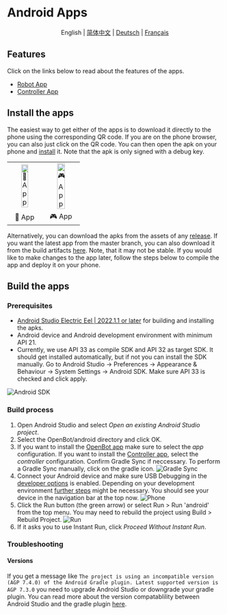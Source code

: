 # Android Apps

<p align="center">
  <span>English</span> |
  <a href="README.zh-CN.md">简体中文</a> |
  <a href="README.de-DE.md">Deutsch</a> |
  <a href="README.fr-FR.md">Français</a>
</p>

## Features

Click on the links below to read about the features of the apps.

- [Robot App](robot/README.md)
- [Controller App](controller/README.md)

## Install the apps

The easiest way to get either of the apps is to download it directly to the phone using the corresponding QR code. If you are on the phone browser, you can also just click on the QR code. You can then open the apk on your phone and [install](https://www.lifewire.com/install-apk-on-android-4177185) it. Note that the apk is only signed with a debug key.

<table style="width:100%;border:none;text-align:center">
  <tr>
    <td>  <a href="https://app.openbot.org/robot" target="_blank">
    <img alt="🤖 App" width="50%" src="../docs/images/robot_app_qr_code.png" />
  </a>
    </td>
    <td>
  <a href="https://app.openbot.org/controller" target="_blank">
    <img alt="🎮 App" width="50%" src="../docs/images/controller_app_qr_code.png" />
  </a>
      </td>
  </tr>
  <tr>
    <td>🤖 App</td>
    <td>🎮 App</td>
  </tr>
</table>


Alternatively, you can download the apks from the assets of any [release](https://github.com/intel-isl/OpenBot/releases). If you want the latest app from the master branch, you can also download it from the build artifacts [here](https://github.com/intel-isl/OpenBot/actions?query=workflow%3A%22Java+CI+with+Gradle%22). Note, that it may not be stable. If you would like to make changes to the app later, follow the steps below to compile the app and deploy it on your phone.

## Build the apps

### Prerequisites

- [Android Studio Electric Eel | 2022.1.1 or later](https://developer.android.com/studio/index.html) for building and installing the apks.
- Android device and Android development environment with minimum API 21.
- Currently, we use API 33 as compile SDK and API 32 as target SDK. It should get installed automatically, but if not you can install the SDK manually. Go to Android Studio -> Preferences -> Appearance & Behaviour -> System Settings -> Android SDK. Make sure API 33 is checked and click apply.

![Android SDK](../docs/images/android_studio_sdk.jpg)

### Build process

1. Open Android Studio and select *Open an existing Android Studio project*.
2. Select the OpenBot/android directory and click OK.
3. If you want to install the [OpenBot app](app/README.md) make sure to select the *app* configuration. If you want to install the [Controller app](controller/README.md), select the *controller* configuration. Confirm Gradle Sync if neccessary. To perform a Gradle Sync manually, click on the gradle icon.
  ![Gradle Sync](../docs/images/android_studio_bar_gradle.jpg)
4. Connect your Android device and make sure USB Debugging in the [developer options](https://developer.android.com/studio/debug/dev-options) is enabled. Depending on your development environment [further steps](https://developer.android.com/studio/run/device) might be necessary. You should see your device in the navigation bar at the top now.
  ![Phone](../docs/images/android_studio_bar_phone.jpg)
5. Click the Run button (the green arrow) or select Run > Run 'android' from the top menu. You may need to rebuild the project using Build > Rebuild Project.
  ![Run](../docs/images/android_studio_bar_run.jpg)
6. If it asks you to use Instant Run, click *Proceed Without Instant Run*.

### Troubleshooting

#### Versions

If you get a message like `The project is using an incompatible version (AGP 7.4.0) of the Android Gradle plugin. Latest supported version is AGP 7.3.0` you need to upgrade Android Studio or downgrade your gradle plugin. You can read more about the version compatablility between Android Studio and the gradle plugin [here](https://developer.android.com/studio/releases/gradle-plugin#android_gradle_plugin_and_android_studio_compatibility).

